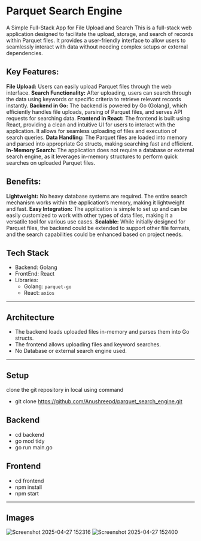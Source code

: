 # Parquet Search Engine
 A Simple Full-Stack App for File Upload and Search
                 This is a full-stack web application designed to facilitate the upload, storage, and search of records within Parquet files. It provides a user-friendly interface to allow users to seamlessly interact with data without needing complex setups or external dependencies.

## Key Features:
**File Upload:** Users can easily upload Parquet files through the web interface.
**Search Functionality:** After uploading, users can search through the data using keywords or specific criteria to retrieve relevant records instantly.
**Backend in Go:** The backend is powered by Go (Golang), which efficiently handles file uploads, parsing of Parquet files, and serves API requests for searching data.
**Frontend in React:** The frontend is built using React, providing a clean and intuitive UI for users to interact with the application. It allows for seamless uploading of files and execution of search queries.
**Data Handling:** The Parquet files are loaded into memory and parsed into appropriate Go structs, making searching fast and efficient.
**In-Memory Search:** The application does not require a database or external search engine, as it leverages in-memory structures to perform quick searches on uploaded Parquet files.

## Benefits:
**Lightweight:** No heavy database systems are required. The entire search mechanism works within the application’s memory, making it lightweight and fast.
**Easy Integration:** The application is simple to set up and can be easily customized to work with other types of data files, making it a versatile tool for various use cases.
**Scalable:** While initially designed for Parquet files, the backend could be extended to support other file formats, and the search capabilities could be enhanced based on project needs.

## Tech Stack
- Backend: Golang
- FrontEnd: React
- Libraries:
   - Golang: `parquet-go`
   - React: `axios`
--------------------------------------------------------------------------------------------------------------------------------------------------------------------


## Architecture 
- The backend loads uploaded files in-memory and parses them into Go structs.
- The frontend allows uploading files and keyword searches.
- No Database or external search engine used.
--------------------------------------------------------------------------------------------------------------------------------------------------------------------


## Setup
clone the git repository in local using command
- git clone https://github.com/Anushreepd/parquet_search_engine.git

## Backend 
- cd backend
- go mod tidy
- go run main.go

## Frontend
- cd frontend
- npm install
- npm start

--------------------------------------------------------------------------------------------------------------------------------------------------------------------

## Images
![Screenshot 2025-04-27 152316](https://github.com/user-attachments/assets/4f3af14e-40aa-4e96-9cd0-b826940686dd)
![Screenshot 2025-04-27 152400](https://github.com/user-attachments/assets/4e6e6fb7-12e0-475c-9fd8-4e47c8afa039)

